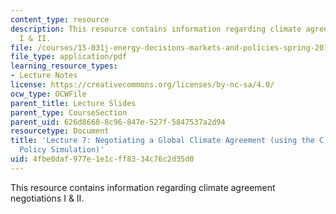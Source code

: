 ```yaml
---
content_type: resource
description: This resource contains information regarding climate agreement negotiations
  I & II.
file: /courses/15-031j-energy-decisions-markets-and-policies-spring-2012/4fbe0daf977e1e1cff8334c76c2d35d0_MIT15_031JS12_lec7.pdf
file_type: application/pdf
learning_resource_types:
- Lecture Notes
license: https://creativecommons.org/licenses/by-nc-sa/4.0/
ocw_type: OCWFile
parent_title: Lecture Slides
parent_type: CourseSection
parent_uid: 626d8668-8c96-847e-527f-5847537a2d94
resourcetype: Document
title: 'Lecture 7: Negotiating a Global Climate Agreement (using the C-Roads Climate
  Policy Simulation)'
uid: 4fbe0daf-977e-1e1c-ff83-34c76c2d35d0
---
```

This resource contains information regarding climate agreement negotiations I & II.